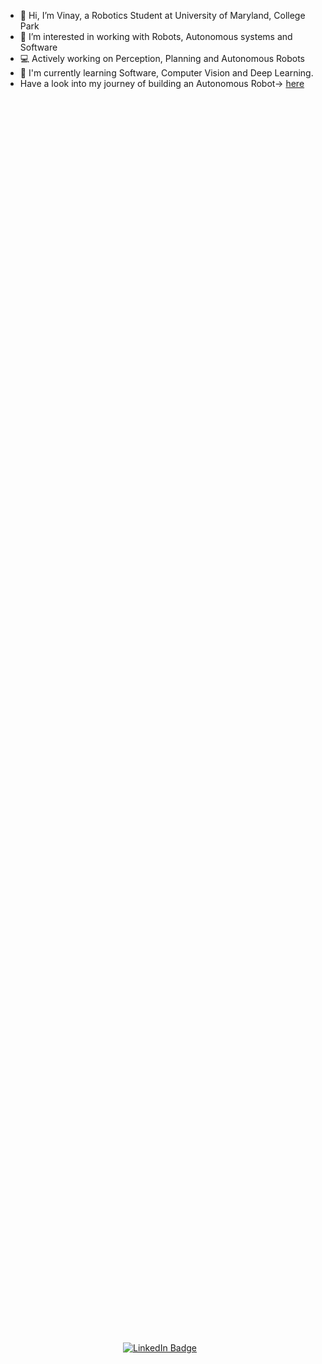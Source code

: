 - 👋 Hi, I’m Vinay, a Robotics Student at University of Maryland, College Park
- 👀 I’m interested in working with Robots, Autonomous systems and Software
- :computer: Actively working on Perception, Planning and Autonomous Robots
- 🌱 I'm currently learning Software, Computer Vision and Deep Learning.
- Have a look into my journey of building an Autonomous Robot-> [here](https://youtu.be/-1Ja9Sxqja4)

<div style="display: flex; justify-content: center; align-items: center; height: 100vh;">
  <div id="badges" align="center" style="display: flex;">
    <a href="https://www.linkedin.com/in/vinaykrishnabukka/" style="margin-right: 10px;">
      <img src="https://img.shields.io/badge/LinkedIn-blue?style=for-the-badge&logo=linkedin&logoColor=white" alt="LinkedIn Badge"/>
    </a>
    <img src="https://komarev.com/ghpvc/?username=vinay06vinay&style=for-the-badge&color=blue" alt=""/>
  </div>
</div>

---

### :hammer_and_wrench: Languages and Tools :
<p align="left">
  <a href="https://www.cprogramming.com/" target="_blank" rel="noreferrer">
    <img src="https://cdn.jsdelivr.net/gh/devicons/devicon/icons/cplusplus/cplusplus-original.svg" alt="Cd++" width="40" height="40"/>
  </a> 
  <a href="https://skillicons.dev">
    <img src="https://skillicons.dev/icons?i=ros&theme=light" />
  </a>
  <a href="https://www.python.org" target="_blank" rel="noreferrer">
    <img src="https://cdn.jsdelivr.net/gh/devicons/devicon/icons/python/python-original-wordmark.svg" alt="Python" width="40" height="40"/>
  </a>
  <a href="https://opencv.org/" target="_blank" rel="noreferrer">
    <img src="https://cdn.jsdelivr.net/gh/devicons/devicon/icons/opencv/opencv-original.svg" alt="OpenCV" width="40" height="40"/>
  </a>
   <a href="https://www.docker.com/" target="_blank" rel="noreferrer">
    <img src="https://cdn.jsdelivr.net/gh/devicons/devicon/icons/docker/docker-original.svg" alt="Docker" width="40" height="40"/>
  </a>
  <a href="https://git-scm.com/" target="_blank" rel="noreferrer">
    <img src="https://cdn.jsdelivr.net/gh/devicons/devicon/icons/git/git-original.svg" alt="Git" width="40" height="40"/>
  </a>
  <a href="https://matlab.mathworks.com/" target="_blank" rel="noreferrer">
    <img src="https://cdn.jsdelivr.net/gh/devicons/devicon/icons/matlab/matlab-original.svg" alt="Matlab" width="40" height="40"/>
  </a>
  <a href="https://www.linux.org/" target="_blank" rel="noreferrer">
    <img src="https://cdn.jsdelivr.net/gh/devicons/devicon/icons/linux/linux-original.svg" alt="Linux" width="40" height="40"/>
  </a>
  <a href="https://www.raspberrypi.org/" target="_blank" rel="noreferrer">
    <img src="https://cdn.jsdelivr.net/gh/devicons/devicon/icons/raspberrypi/raspberrypi-original.svg" alt="RaspberryPi" width="40" height="40"/>
  </a>

  <a href="https://pytorch.org/" target="_blank" rel="noreferrer">
    <img src="https://cdn.jsdelivr.net/gh/devicons/devicon/icons/pytorch/pytorch-original-wordmark.svg" alt="Pytorch" width="40" height="40"/>
  </a>
</p>



<div style="display: flex; flex-wrap: wrap; justify-content: space-evenly;">
  <img align="left" src="https://github-readme-stats.vercel.app/api?username=vinay06vinay&show_icons=true&theme=onedark" alt="Vinay's GitHub Stats" width="45%" />
  <!-- <img align="left" src="https://github-readme-stats-sigma-five.vercel.app/api/top-langs?username=vinay06vinay&show_icons=true&locale=en&layout=compact" alt="Vinay's Top Languages" width="40%" /> -->
  <img align="left" src="https://github-readme-stats.vercel.app/api/top-langs/?username=vinay06vinay&layout=donut&hide=jupyter%20notebook" alt="Vinay's Top Languages" width="35%" />
</div>



